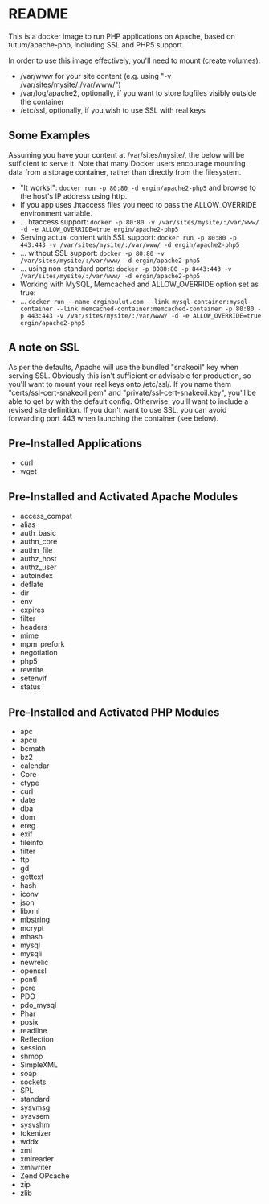 # README #

This is a docker image to run PHP applications on Apache, based on tutum/apache-php, including SSL and PHP5 support.

In order to use this image effectively, you'll need to mount (create volumes):

- /var/www for your site content (e.g. using "-v /var/sites/mysite/:/var/www/")
- /var/log/apache2, optionally, if you want to store logfiles visibly outside the container
- /etc/ssl, optionally, if you wish to use SSL with real keys

## Some Examples ##

Assuming you have your content at /var/sites/mysite/, the below will be sufficient to serve it. Note that many Docker users encourage mounting data from a storage container, rather than directly from the filesystem.

- "It works!": `docker run -p 80:80 -d ergin/apache2-php5` and browse to the host's IP address using http.
- If you app uses .htaccess files you need to pass the ALLOW_OVERRIDE environment variable.
- ... htaccess support: `docker -p 80:80 -v /var/sites/mysite/:/var/www/ -d -e ALLOW_OVERRIDE=true ergin/apache2-php5`
- Serving actual content with SSL support: `docker run -p 80:80 -p 443:443 -v /var/sites/mysite/:/var/www/ -d ergin/apache2-php5`
- ... without SSL support: `docker -p 80:80 -v /var/sites/mysite/:/var/www/ -d ergin/apache2-php5`
- ... using non-standard ports: `docker -p 8080:80 -p 8443:443 -v /var/sites/mysite/:/var/www/ -d ergin/apache2-php5`
- Working with MySQL, Memcached and ALLOW_OVERRIDE option set as true:
- ... `docker run --name erginbulut.com --link mysql-container:mysql-container --link memcached-container:memcached-container -p 80:80 -p 443:443 -v /var/sites/mysite/:/var/www/ -d -e ALLOW_OVERRIDE=true ergin/apache2-php5`

## A note on SSL ##

As per the defaults, Apache will use the bundled "snakeoil" key when serving SSL. Obviously this isn't sufficient or 
advisable for production, so you'll want to mount your real keys onto /etc/ssl/. If you name them 
"certs/ssl-cert-snakeoil.pem" and "private/ssl-cert-snakeoil.key", you'll be able to get by with the default config. 
Otherwise, you'll want to include a revised site definition. If you don't want to use SSL, you can avoid forwarding 
port 443 when launching the container (see below).

## Pre-Installed Applications ##
- curl
- wget

## Pre-Installed and Activated Apache Modules ##
- access_compat
- alias
- auth_basic
- authn_core
- authn_file
- authz_host
- authz_user
- autoindex
- deflate
- dir
- env
- expires
- filter
- headers
- mime
- mpm_prefork
- negotiation
- php5
- rewrite
- setenvif
- status


## Pre-Installed and Activated PHP Modules ##

- apc
- apcu
- bcmath
- bz2
- calendar
- Core
- ctype
- curl
- date
- dba
- dom
- ereg
- exif
- fileinfo
- filter
- ftp
- gd
- gettext
- hash
- iconv
- json
- libxml
- mbstring
- mcrypt
- mhash
- mysql
- mysqli
- newrelic
- openssl
- pcntl
- pcre
- PDO
- pdo_mysql
- Phar
- posix
- readline
- Reflection
- session
- shmop
- SimpleXML
- soap
- sockets
- SPL
- standard
- sysvmsg
- sysvsem
- sysvshm
- tokenizer
- wddx
- xml
- xmlreader
- xmlwriter
- Zend OPcache
- zip
- zlib

